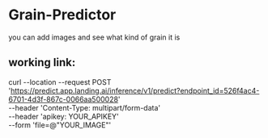 # Grain-Predictor

you can add images and see what kind of grain it is

## working link:
curl --location --request POST 'https://predict.app.landing.ai/inference/v1/predict?endpoint_id=526f4ac4-6701-4d3f-867c-0066aa500028' \
     --header 'Content-Type: multipart/form-data' \
     --header 'apikey: YOUR_APIKEY' \
     --form 'file=@"YOUR_IMAGE"'
